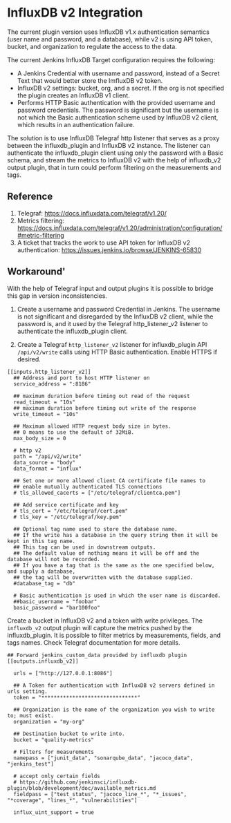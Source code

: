 # InfluxDB v2 Integration

The current plugin version uses InfluxDB v1.x authentication semantics (user name and password, and a database), while v2 is using API token, bucket, and organization to regulate the access to the data. 

The current Jenkins InfluxDB Target configuration requires the following: 
- A Jenkins Credential with username and password, instead of a Secret Text that would better store the ImfluxDB v2 token. 
- InfluxDB v2 settings: bucket, org, and a secret. If the org is not specified the plugin creates an InfluxDB v1 client. 
- Performs HTTP Basic authentication with the provided username and password credentials. The password is significant but the username is not which the Basic authentication scheme used by InfluxDB v2 client, which results in an authentication failure. 

The solution is to use InfluxDB Telegraf http listener that serves as a proxy between the influxdb_plugin and InfluxDB v2 instance. The listener can authenticate the influxdb_plugin client using only the password with a Basic schema, and stream the metrics to InfluxDB v2 with the help of influxdb_v2 output plugin, that in turn could perform filtering on the measurements and tags. 

## Reference 
1. Telegraf: https://docs.influxdata.com/telegraf/v1.20/
2. Metrics filtering: https://docs.influxdata.com/telegraf/v1.20/administration/configuration/#metric-filtering
2. A ticket that tracks the work to use API token for InfluxDB v2 authentication:  https://issues.jenkins.io/browse/JENKINS-65830

## Workaround'
With the help of Telegraf input and output plugins it is possible to bridge this gap in version inconsistencies.

1. Create a username and password Credential in Jenkins.
   The username is not significant and disregarded by the InfluxDB v2 client, while the password is, and it used by the Telegraf http_listener_v2 listener to authenticate the influxdb_plugin client.

2. Create a Telegraf `http_listener_v2` listener for influxdb_plugin API `/api/v2/write` calls using HTTP Basic authentication. Enable HTTPS if desired.
```
[[inputs.http_listener_v2]]
  ## Address and port to host HTTP listener on
  service_address = ":8186"

  ## maximum duration before timing out read of the request
  read_timeout = "10s"
  ## maximum duration before timing out write of the response
  write_timeout = "10s"

  ## Maximum allowed HTTP request body size in bytes.
  ## 0 means to use the default of 32MiB.
  max_body_size = 0

  # http v2
  path = "/api/v2/write"
  data_source = "body"
  data_format = "influx"

  ## Set one or more allowed client CA certificate file names to
  ## enable mutually authenticated TLS connections
  # tls_allowed_cacerts = ["/etc/telegraf/clientca.pem"]

  ## Add service certificate and key
  # tls_cert = "/etc/telegraf/cert.pem"
  # tls_key = "/etc/telegraf/key.pem"

  ## Optional tag name used to store the database name.
  ## If the write has a database in the query string then it will be kept in this tag name.
  ## This tag can be used in downstream outputs.
  ## The default value of nothing means it will be off and the database will not be recorded.
  ## If you have a tag that is the same as the one specified below, and supply a database,
  ## the tag will be overwritten with the database supplied.
  #database_tag = "db"

  # Basic authentication is used in which the user name is discarded.
  ##basic_username = "foobar"
  basic_password = "bar100foo"
```

Create a bucket in InfluxDB v2 and a token with write privileges. The `influxdb_v2` output plugin will capture the metrics pushed by the influxdb_plugin. It is possible to filter metrics by measurements, fields, and tags names. Check Telegraf documentation for more details. 
```
## Forward jenkins_custom_data provided by influxdb plugin
[[outputs.influxdb_v2]]

  urls = ["http://127.0.0.1:8086"]

  ## A Token for authentication with InfluxDB v2 servers defined in urls setting.
  token = "*******************************"

  ## Organization is the name of the organization you wish to write to; must exist.
  organization = "my-org"

  ## Destination bucket to write into.
  bucket = "quality-metrics"

  # Filters for measurements
  namepass = ["junit_data", "sonarqube_data", "jacoco_data", "jenkins_test"]

  # accept only certain fields
  # https://github.com/jenkinsci/influxdb-plugin/blob/development/doc/available_metrics.md
  fieldpass = ["test_status", "jacoco_line_*", "*_issues", "*coverage", "lines_*", "vulnerabilities"]

  influx_uint_support = true
```